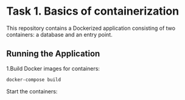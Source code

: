 # Task 1. Basics of containerization

This repository contains a Dockerized application consisting of two containers: a database and an entry point.

## Running the Application

1.Build Docker images for containers:

```bash
docker-compose build 
```
Start the containers:
